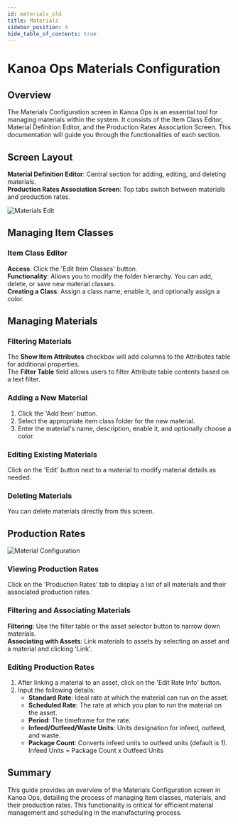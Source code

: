 ```yaml
---
id: materials_old
title: Materials
sidebar_position: 4
hide_table_of_contents: true
---
```

# Kanoa Ops Materials Configuration

## Overview

The Materials Configuration screen in Kanoa Ops is an essential tool for managing materials within the system. It consists of the Item Class Editor, Material Definition Editor, and the Production Rates Association Screen. This documentation will guide you through the functionalities of each section.

## Screen Layout
**Material Definition Editor**: Central section for adding, editing, and deleting materials.<br />
**Production Rates Association Screen**: Top tabs switch between materials and production rates.

![Materials Edit](/img/ops-config-materials2.png)

## Managing Item Classes
### Item Class Editor
**Access**: Click the 'Edit Item Classes' button.<br />
**Functionality**: Allows you to modify the folder hierarchy. You can add, delete, or save new material classes.<br />
**Creating a Class**: Assign a class name, enable it, and optionally assign a color.

## Managing Materials
### Filtering Materials
The **Show Item Attributes** checkbox will add columns to the Attributes table for additional properties.<br />
The **Filter Table** field allows users to filter Attribute table contents based on a text filter.

### Adding a New Material
1. Click the 'Add Item' button.
2. Select the appropriate item class folder for the new material.
3. Enter the material's name, description, enable it, and optionally choose a color.

### Editing Existing Materials
Click on the 'Edit' button next to a material to modify material details as needed.

### Deleting Materials
You can delete materials directly from this screen.

## Production Rates

![Material Configuration](/img/ops-config-materials1.png)

### Viewing Production Rates
Click on the 'Production Rates' tab to display a list of all materials and their associated production rates.

### Filtering and Associating Materials
**Filtering**: Use the filter table or the asset selector button to narrow down materials.<br />
**Associating with Assets**: Link materials to assets by selecting an asset and a material and clicking 'Link'.

### Editing Production Rates
1. After linking a material to an asset, click on the 'Edit Rate Info' button.
2. Input the following details:
   - **Standard Rate**: Ideal rate at which the material can run on the asset.
   - **Scheduled Rate**: The rate at which you plan to run the material on the asset.
   - **Period**: The timeframe for the rate.
   - **Infeed/Outfeed/Waste Units**: Units designation for infeed, outfeed, and waste.
   - **Package Count**: Converts infeed units to outfeed units (default is 1). Infeed Units = Package Count x Outfeed Units

## Summary
This guide provides an overview of the Materials Configuration screen in Kanoa Ops, detailing the process of managing item classes, materials, and their production rates. This functionality is critical for efficient material management and scheduling in the manufacturing process.

